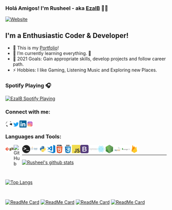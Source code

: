 ### Holá Amigos! I'm Rusheel - aka [EzalB][website] 👋🔥

[![Website](https://img.shields.io/website?label=PORTFOLIO&style=for-the-badge&url=https%3A%2F%2Fcodestackr.com)](https://consistent-coder.netlify.app/)

## I'm a Enthusiastic Coder & Developer!

- 🔭 This is my [Portfolio][website]!
- 🌱 I’m currently learning everything. 🤣
- 🥅 2021 Goals: Gain appropriate skills, develop projects and follow career path.
- ⚡ Hobbies: I like Gaming, Listening Music and Exploring new Places.

### Spotify Playing 🎧

[<img src="https://now-playing-codestackr.vercel.app/api/spotify-playing" alt="EzalB Spotify Playing" width="350" />](https://open.spotify.com/user/oij44th2vauocpz5kzwlnlz3h?si=93uzD6K6RdOKVv6LLJCVVQ)

### Connect with me:

[<img align="left" alt="Portfolio" width="22px" src="images/website.svg" />][website]
[<img align="left" alt="EzalBTwitter" width="22px" src="images/twitter.svg" />][twitter]
[<img align="left" alt="EzalBLiKDN" width="22px" src="images/linkedin.svg" />][linkedin]
[<img align="left" alt="EzalBIG" width="22px" src="images/instagram.svg" />][instagram]

<br />

### Languages and Tools:

[<img align="left" alt="Git" width="26px" src="https://raw.githubusercontent.com/github/explore/80688e429a7d4ef2fca1e82350fe8e3517d3494d/topics/git/git.png" />][website]
[<img align="left" alt="GitHub" width="26px" src="images/github.svg" />][website]
[<img align="left" alt="Terminal" width="26px" src="https://raw.githubusercontent.com/github/explore/80688e429a7d4ef2fca1e82350fe8e3517d3494d/topics/terminal/terminal.png" />][website]
[<img align="left" alt="SQL" width="26px" src="https://raw.githubusercontent.com/github/explore/80688e429a7d4ef2fca1e82350fe8e3517d3494d/topics/java/java.png" />][website]
[<img align="left" alt="SQL" width="26px" src="https://raw.githubusercontent.com/github/explore/80688e429a7d4ef2fca1e82350fe8e3517d3494d/topics/python/python.png" />][website]
[<img align="left" alt="Visual Studio Code" width="26px" src="https://raw.githubusercontent.com/github/explore/80688e429a7d4ef2fca1e82350fe8e3517d3494d/topics/visual-studio-code/visual-studio-code.png" />][website]
[<img align="left" alt="HTML5" width="26px" src="https://raw.githubusercontent.com/github/explore/80688e429a7d4ef2fca1e82350fe8e3517d3494d/topics/html/html.png" />][website]
[<img align="left" alt="CSS3" width="26px" src="https://raw.githubusercontent.com/github/explore/80688e429a7d4ef2fca1e82350fe8e3517d3494d/topics/css/css.png" />][website]
[<img align="left" alt="JavaScript" width="26px" src="https://raw.githubusercontent.com/github/explore/80688e429a7d4ef2fca1e82350fe8e3517d3494d/topics/javascript/javascript.png" />][website]
[<img align="left" alt="JavaScript" width="26px" src="https://raw.githubusercontent.com/github/explore/80688e429a7d4ef2fca1e82350fe8e3517d3494d/topics/bootstrap/bootstrap.png" />][website]
[<img align="left" alt="SQL" width="26px" src="https://raw.githubusercontent.com/github/explore/80688e429a7d4ef2fca1e82350fe8e3517d3494d/topics/express/express.png" />][website]
[<img align="left" alt="React" width="26px" src="https://raw.githubusercontent.com/github/explore/80688e429a7d4ef2fca1e82350fe8e3517d3494d/topics/react/react.png" />][website]
[<img align="left" alt="Node.js" width="26px" src="https://raw.githubusercontent.com/github/explore/80688e429a7d4ef2fca1e82350fe8e3517d3494d/topics/nodejs/nodejs.png" />][website]
[<img align="left" alt="MySQL" width="26px" src="https://raw.githubusercontent.com/github/explore/80688e429a7d4ef2fca1e82350fe8e3517d3494d/topics/mysql/mysql.png" />][website]
[<img align="left" alt="MongoDB" width="26px" src="https://raw.githubusercontent.com/github/explore/80688e429a7d4ef2fca1e82350fe8e3517d3494d/topics/mongodb/mongodb.png" />][website]
[<img align="left" alt="SQL" width="26px" src="https://raw.githubusercontent.com/github/explore/80688e429a7d4ef2fca1e82350fe8e3517d3494d/topics/firebase/firebase.png" />][website]

<br/>

---

[project]: //
[website]: https://consistent-coder.netlify.app/
[twitter]: https://twitter.com/rusheel_dalal
[instagram]: https://www.instagram.com/rusheeldalal/
[linkedin]: www.linkedin.com/in/rusheeldalal

[![Rusheel's github stats](https://github-readme-stats.vercel.app/api?username=EzalB&count_private=true&show_icons=true&theme=tokyonight&hide=contribs,prs)](https://github.com/EzalB)

<br />

[![Top Langs](https://github-readme-stats.vercel.app/api/top-langs/?username=EzalB&layout=compact)](https://github.com/EzalB)

<br />

[![ReadMe Card](https://github-readme-stats.vercel.app/api/pin/?username=EzalB&repo=JavaScript-Projects&theme=algolia&show_owner=true)](https://github.com/EzalB/JavaScript-Projects)
[![ReadMe Card](https://github-readme-stats.vercel.app/api/pin/?username=EzalB&repo=React-JS-Projects&theme=algolia&show_owner=true)](https://github.com/EzalB/React-JS-Projects)
[![ReadMe Card](https://github-readme-stats.vercel.app/api/pin/?username=EzalB&repo=Internship-Studio-ML&theme=algolia&show_owner=true)](https://github.com/EzalB/Internship-Studio-ML)
[![ReadMe Card](https://github-readme-stats.vercel.app/api/pin/?username=EzalB&repo=Google-Maps-Clone-using-Mapbox&theme=algolia&show_owner=true)](https://github.com/EzalB/https://github.com/EzalB/Google-Maps-Clone-using-Mapbox)
